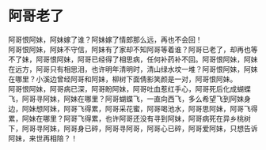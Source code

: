 # 阿哥老了
阿哥恨阿妹，阿妹嫁了谁？阿妹嫁了情郎那么远，再也不会回！  
阿哥恨阿妹，阿妹不守信，阿妹有了家却不知阿哥等着谁？阿哥已老了，却再也等不了妹，阿哥恨阿妹，阿哥已经得了相思病，任何补药补不回。阿哥恨阿妹，阿妹在远方，阿哥只有相思泪，也许明年清明时，清山绿水坟一堆？阿哥恨阿妹，阿妹在哪里？小溪边曾经阿哥和阿妹，柳树下面倩影笑颜是一对，阿哥恨阿妹。  
阿哥恨阿妹，阿哥病已深，阿哥盼阿妹，阿哥吐血惹红手心，阿哥死后化成蝴蝶飞，阿哥寻阿妹，阿妹在哪里？阿哥蝴蝶飞，一直向西飞，多么希望飞到阿妹身边，阿妹想阿妹，阿哥飞得累，阿哥采花蜜，阿哥喝池水，阿哥思阿妹，阿哥飞得累，阿妹在哪里？阿哥飞得累，也许阿哥还没有寻到阿妹，阿哥病死在异乡桃树下，阿哥寻阿妹，阿哥身已碎，阿哥寻阿哥，阿哥心已碎，阿哥爱阿妹，只想告诉阿妹，来世再相陪？！  


